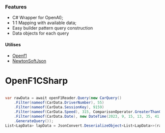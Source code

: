### Features

- C# Wrapper for OpenAI);
- 1:1 Mapping with available data;
- Easy builder pattern query construction
- Data objects for each query

#### Utilises
- [Openf1](https://github.com/br-g/openf1)
- [NewtonSoftJson](https://www.newtonsoft.com/json)
# OpenF1CSharp

```csharp

var rawData = await openF1Reader.Query(new CarQuery()
    .Filter(nameof(CarData.DriverNumber), 55)
    .Filter(nameof(CarData.SessionKey), 9159)
    .Filter(nameof(CarData.Speed), 315, ComparisonOperator.GreaterThanOrEqual)
    .Filter(nameof(CarData.Date), new DateTime(2023, 9, 15, 13, 35, 41), ComparisonOperator.GreaterThanOrEqual)
    .GenerateQuery());
List<LapData> lapData = JsonConvert.DeserializeObject<List<LapData>>(rawData);
```

